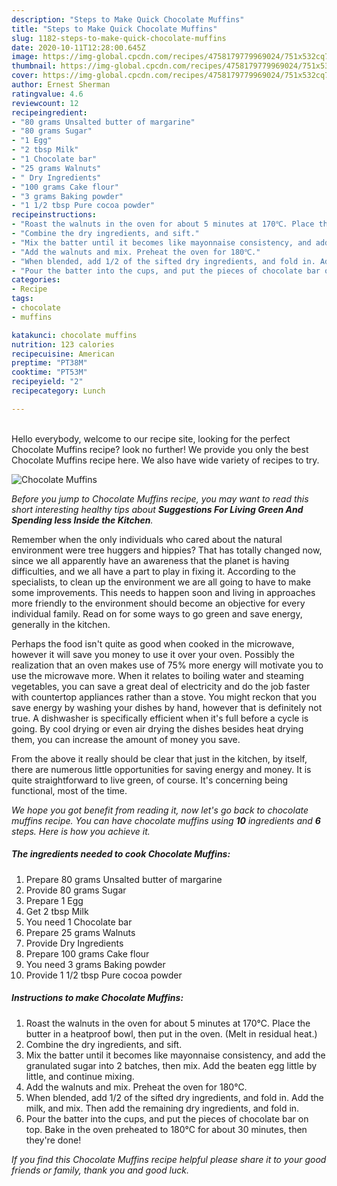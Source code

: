 ```yaml
---
description: "Steps to Make Quick Chocolate Muffins"
title: "Steps to Make Quick Chocolate Muffins"
slug: 1182-steps-to-make-quick-chocolate-muffins
date: 2020-10-11T12:28:00.645Z
image: https://img-global.cpcdn.com/recipes/4758179779969024/751x532cq70/chocolate-muffins-recipe-main-photo.jpg
thumbnail: https://img-global.cpcdn.com/recipes/4758179779969024/751x532cq70/chocolate-muffins-recipe-main-photo.jpg
cover: https://img-global.cpcdn.com/recipes/4758179779969024/751x532cq70/chocolate-muffins-recipe-main-photo.jpg
author: Ernest Sherman
ratingvalue: 4.6
reviewcount: 12
recipeingredient:
- "80 grams Unsalted butter of margarine"
- "80 grams Sugar"
- "1 Egg"
- "2 tbsp Milk"
- "1 Chocolate bar"
- "25 grams Walnuts"
- " Dry Ingredients"
- "100 grams Cake flour"
- "3 grams Baking powder"
- "1 1/2 tbsp Pure cocoa powder"
recipeinstructions:
- "Roast the walnuts in the oven for about 5 minutes at 170℃. Place the butter in a heatproof bowl, then put in the oven. (Melt in residual heat.)"
- "Combine the dry ingredients, and sift."
- "Mix the batter until it becomes like mayonnaise consistency, and add the granulated sugar into 2 batches, then mix. Add the beaten egg little by little, and continue mixing."
- "Add the walnuts and mix. Preheat the oven for 180℃."
- "When blended, add 1/2 of the sifted dry ingredients, and fold in. Add the milk, and mix. Then add the remaining dry ingredients, and fold in."
- "Pour the batter into the cups, and put the pieces of chocolate bar on top. Bake in the oven preheated to 180℃ for about 30 minutes, then they&#39;re done!"
categories:
- Recipe
tags:
- chocolate
- muffins

katakunci: chocolate muffins 
nutrition: 123 calories
recipecuisine: American
preptime: "PT38M"
cooktime: "PT53M"
recipeyield: "2"
recipecategory: Lunch

---
```

<br>
Hello everybody, welcome to our recipe site, looking for the perfect Chocolate Muffins recipe? look no further! We provide you only the best Chocolate Muffins recipe here. We also have wide variety of recipes to try.
<br>


![Chocolate Muffins](https://img-global.cpcdn.com/recipes/4758179779969024/751x532cq70/chocolate-muffins-recipe-main-photo.jpg)

<i>Before you jump to Chocolate Muffins recipe, you may want to read this short interesting healthy tips about 
<strong>Suggestions For Living Green And Spending less Inside the Kitchen</strong>.</i>
</br>

Remember when the only individuals who cared about the natural environment were tree huggers and hippies? That has totally changed now, since we all apparently have an awareness that the planet is having difficulties, and we all have a part to play in fixing it. According to the specialists, to clean up the environment we are all going to have to make some improvements. This needs to happen soon and living in approaches more friendly to the environment should become an objective for every individual family. Read on for some ways to go green and save energy, generally in the kitchen.

Perhaps the food isn't quite as good when cooked in the microwave, however it will save you money to use it over your oven. Possibly the realization that an oven makes use of 75% more energy will motivate you to use the microwave more. When it relates to boiling water and steaming vegetables, you can save a great deal of electricity and do the job faster with countertop appliances rather than a stove. You might reckon that you save energy by washing your dishes by hand, however that is definitely not true. A dishwasher is specifically efficient when it's full before a cycle is going. By cool drying or even air drying the dishes besides heat drying them, you can increase the amount of money you save.

From the above it really should be clear that just in the kitchen, by itself, there are numerous little opportunities for saving energy and money. It is quite straightforward to live green, of course. It's concerning being functional, most of the time.


<i>We hope you got benefit from reading it, now let's go back to chocolate muffins recipe. You can have chocolate muffins using <strong>10</strong> ingredients and <strong>6</strong> steps. Here is how you achieve it.
</i>

##### The ingredients needed to cook Chocolate Muffins:

1. Prepare 80 grams Unsalted butter of margarine
1. Provide 80 grams Sugar
1. Prepare 1 Egg
1. Get 2 tbsp Milk
1. You need 1 Chocolate bar
1. Prepare 25 grams Walnuts
1. Provide  Dry Ingredients
1. Prepare 100 grams Cake flour
1. You need 3 grams Baking powder
1. Provide 1 1/2 tbsp Pure cocoa powder


##### Instructions to make Chocolate Muffins:

1. Roast the walnuts in the oven for about 5 minutes at 170℃. Place the butter in a heatproof bowl, then put in the oven. (Melt in residual heat.)
1. Combine the dry ingredients, and sift.
1. Mix the batter until it becomes like mayonnaise consistency, and add the granulated sugar into 2 batches, then mix. Add the beaten egg little by little, and continue mixing.
1. Add the walnuts and mix. Preheat the oven for 180℃.
1. When blended, add 1/2 of the sifted dry ingredients, and fold in. Add the milk, and mix. Then add the remaining dry ingredients, and fold in.
1. Pour the batter into the cups, and put the pieces of chocolate bar on top. Bake in the oven preheated to 180℃ for about 30 minutes, then they&#39;re done!


<i>If you find this Chocolate Muffins recipe helpful please share it to your good friends or family, thank you and good luck.</i>
